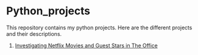 # Python_projects

This repository contains my python projects. Here are the different projects and their descriptions.

1. [Investigating Netflix Movies and Guest Stars in The Office](#Netflix-Movies)
